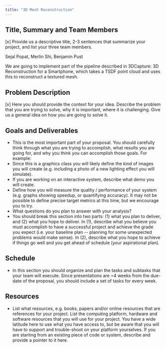 ```yaml
---
title: "3D Mesh Reconstruction"
---
```


## Title, Summary and Team Members
[x] Provide us a descriptive title, 2-3 sentences that summarize your project, and list your three team members.

Sejal Popat, Merlin Shi, Benjamin Pust

We are going to implement part of the pipeline described in 3DCapture: 3D Reconstruction for a Smartphone, which takes a TSDF point cloud and uses this to reconstruct a textured mesh. 


## Problem Description
[x] Here you should provide the context for your idea. Describe the problem that you are trying to solve, why it is important, where it is challenging. Give us a general idea on how you are going to solve it.



## Goals and Deliverables
- This is the most important part of your proposal. You should carefully think through what you are trying to accomplish, what results you are going for, and why you think you can accomplish those goals. For example:
- Since this is a graphics class you will likely define the kind of images you will create (e.g. including a photo of a new lighting effect you will simulate).
- If you are working on an interactive system, describe what demo you will create.
- Define how you will measure the quality / performance of your system (e.g. graphs showing speedup, or quantifying accuracy). It may not be possible to define precise target metrics at this time, but we encourage you to try.
- What questions do you plan to answer with your analysis?
- You should break this section into two parts: (1) what you plan to deliver, and (2) what you hope to deliver. In (1), describe what you believe you must accomplish to have a successful project and achieve the grade you expect (i.e. your baseline plan -- planning for some unexpected problems would make sense). In (2), describe what you hope to achieve if things go well and you get ahead of schedule (your aspirational plan).

## Schedule
- In this section you should organize and plan the tasks and subtasks that your team will execute. Since presentations are ~4 weeks from the due-date of the proposal, you should include a set of tasks for every week.

## Resources
- List what resources, e.g. books, papers and/or online resources that are references for your project. List the computing platform, hardware and software resources that you will use for your project. You have a wide latitude here to use what you have access to, but be aware that you will have to support and trouble-shoot on your platform yourselves. If you are starting from an existing piece of code or system, describe and provide a pointer to it here.
